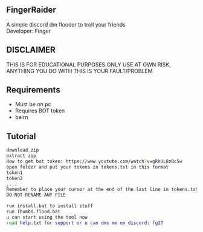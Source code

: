 ## FingerRaider
A simple discord dm flooder to troll your friends      
Developer: Finger


## DISCLAIMER
THIS IS FOR EDUCATIONAL PURPOSES ONLY USE AT OWN RISK, ANYTHING YOU DO WITH THIS IS YOUR FAULT/PROBLEM
## Requirements
 - Must be on pc
 - Requires BOT token 
 - bairn 


## Tutorial
``` bash
download zip  
extract zip
How to get bot token: https://www.youtube.com/watch?v=gRhUL8zBc5w
open folder and put your tokens in tokens.txt in this format   
token1          
token2          
....   
Remember to place your cursor at the end of the last line in tokens.txt  
DO NOT RENAME ANY FILE

run install.bat to install stuff
run Thumbs.flood.bat 
u can start using the tool now    
read help.txt for support or u can dms me on discord: fg27
